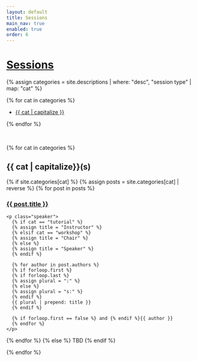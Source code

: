 ```yaml
---
layout: default
title: Sessions
main_nav: true
enabled: true
order: 6
---
```

<h1 class="page-title">
  <a class="no-link-style" href="{{ page.url | prepend: site.baseurl }}">
    Sessions
  </a>
</h1>

<div id="session-nav" style="margin-bottom: 1em">
  {% assign categories = site.descriptions | where: "desc", "session type" | map: "cat" %}

  {% for cat in categories %}
  <ul class="navi">
    <li><a href="#{{ cat }}">{{ cat | capitalize }}</a></li>
  </ul>
  {% endfor %}

</div>
<br />

{% for cat in categories %}
<h2 id="{{ cat }}" class="topic-title for-onclick" onclick="$('#{{ cat }}-sessions').toggle()">
  {{ cat | capitalize}}(s)
</h2>
<div id="{{ cat }}-sessions" style="display: true;">

  {% if site.categories[cat] %}
  {% assign posts = site.categories[cat] | reverse %}
  {% for post in posts %}

  <div class="session-article">
    <h3 class="session-title">
      <a class="session-link" href="{{ post.url | prepend: site.baseurl }}">
        {{ post.title }}
      </a>
    </h3>

    <p class="speaker">
      {% if cat == "tutorial" %}
      {% assign title = "Instructor" %}
      {% elsif cat == "workshop" %}
      {% assign title = "Chair" %}
      {% else %}
      {% assign title = "Speaker" %}
      {% endif %}

      {% for author in post.authors %}
      {% if forloop.first %}
      {% if forloop.last %}
      {% assign plural = ":" %}
      {% else %}
      {% assign plural = "s:" %}
      {% endif %}
      {{ plural | prepend: title }}
      {% endif %}

      {% if forloop.first == false %} and {% endif %}{{ author }}
      {% endfor %}
    </p>
  </div>

  {% endfor %}
  {% else %}
  TBD
  {% endif %}

</div>
{% endfor %}
